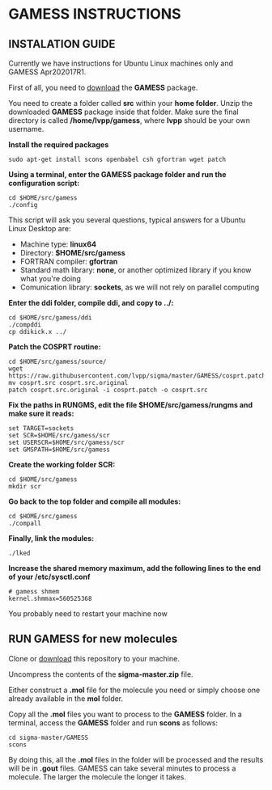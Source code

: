 # GAMESS INSTRUCTIONS

## INSTALATION GUIDE

Currently we have instructions for Ubuntu Linux machines only and GAMESS Apr202017R1.

First of all, you need to [download](http://www.msg.ameslab.gov/gamess/download.html) the **GAMESS** package.

You need to create a folder called **src** within your **home folder**. Unzip the downloaded **GAMESS** package inside
that folder. Make sure the final directory is called **/home/lvpp/gamess**, where **lvpp** should be your own username.

**Install the required packages**
```
sudo apt-get install scons openbabel csh gfortran wget patch
```

**Using a terminal, enter the GAMESS package folder and run the configuration script:**
```
cd $HOME/src/gamess
./config
```
This script will ask you several questions, typical answers for a Ubuntu Linux Desktop are:
 * Machine type: **linux64**
 * Directory: **$HOME/src/gamess**
 * FORTRAN compiler: **gfortran**
 * Standard math library: **none**, or another optimized library if you know what you're doing
 * Comunication library: **sockets**, as we will not rely on parallel computing 

**Enter the ddi folder, compile ddi, and copy to ../:**
```
cd $HOME/src/gamess/ddi
./compddi
cp ddikick.x ../
```

**Patch the COSPRT routine:**

```
cd $HOME/src/gamess/source/
wget https://raw.githubusercontent.com/lvpp/sigma/master/GAMESS/cosprt.patch
mv cosprt.src cosprt.src.original
patch cosprt.src.original -i cosprt.patch -o cosprt.src
```

**Fix the paths in RUNGMS, edit the file $HOME/src/gamess/rungms and make sure it reads:**

```
set TARGET=sockets
set SCR=$HOME/src/gamess/scr
set USERSCR=$HOME/src/gamess/scr
set GMSPATH=$HOME/src/gamess
```

**Create the working folder SCR:**
```
cd $HOME/src/gamess
mkdir scr
```

**Go back to the top folder and compile all modules:**
```
cd $HOME/src/gamess
./compall
```

**Finally, link the modules:**
```
./lked
```

**Increase the shared memory maximum, add the following lines to the end of your /etc/sysctl.conf**
```
# gamess shmem
kernel.shmmax=560525368
```

You probably need to restart your machine now

## RUN GAMESS for new molecules

Clone or [download](https://github.com/lvpp/sigma/archive/master.zip) this repository to your machine.

Uncompress the contents of the **sigma-master.zip** file.

Either construct a **.mol** file for the molecule you need or simply choose one already available in the **mol** folder.

Copy all the **.mol** files you want to process to the **GAMESS** folder.
In a terminal, access the **GAMESS** folder and run **scons** as follows:
```
cd sigma-master/GAMESS
scons
```

By doing this, all the **.mol** files in the folder will be processed and the results will be in **.gout** files.
GAMESS can take several minutes to process a molecule. The larger the molecule the longer it takes.

